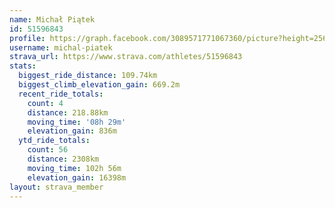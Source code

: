```yaml
---
name: Michał Piątek
id: 51596843
profile: https://graph.facebook.com/3089571771067360/picture?height=256&width=256
username: michal-piatek
strava_url: https://www.strava.com/athletes/51596843
stats:
  biggest_ride_distance: 109.74km
  biggest_climb_elevation_gain: 669.2m
  recent_ride_totals:
    count: 4
    distance: 218.88km
    moving_time: '08h 29m'
    elevation_gain: 836m
  ytd_ride_totals:
    count: 56
    distance: 2308km
    moving_time: 102h 56m
    elevation_gain: 16398m
layout: strava_member
--- 
```


